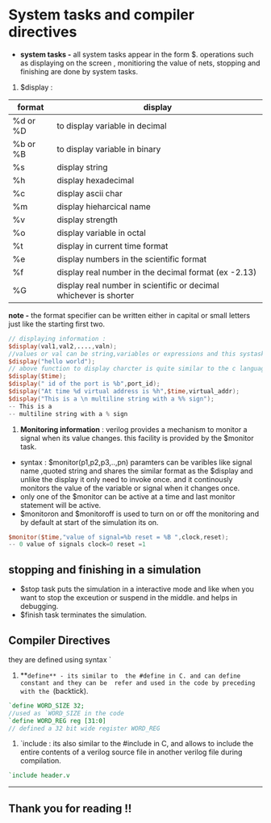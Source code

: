 # System tasks  and compiler directives

- **system tasks -** all system tasks appear in the form $<keyword>. operations such as displaying on the screen , monitioring the value of nets, stopping and finishing  are done by system tasks.

 1. $display : 

| format  | display |
| --- | --- |
| %d or %D | to display variable in decimal |
| %b or %B | to display variable in binary |
| %s | display string  |
| %h | display hexadecimal  |
| %c | display ascii char  |
| %m | display hieharcical name |
| %v | display strength  |
| %o | display variable in octal |
| %t | display in current time format |
| %e | display numbers in the scientific format  |
| %f | display real number in the decimal format (ex -2.13) |
| %G | display real number in scientific or decimal whichever is shorter |

**note -** the format specifier can be written either in capital or small letters just like the starting first two.

```verilog
// displaying information :
$display(val1,val2,....,valn);
//values or val can be string,variables or expressions and this systasks inserts a newline at the end of the string by default and without any arguments produces a new line.
$display("hello world");
// above function to display charcter is quite similar to the c language printc function as you have to give format specifier for it.
$display($time);
$display(" id of the port is %b",port_id);
$display("At time %d virtual address is %h",$time,virtual_addr);
$display("This is a \n multiline string with a %% sign");
-- This is a 
-- multiline string with a % sign 
```

1. **Monitoring information** : verilog provides  a mechanism to monitor a signal when its value changes. this facility is provided by the $monitor task.
- syntax : $monitor(p1,p2,p3,..,pn)
paramters can be varibles like signal name ,quoted string and shares the similar format as the $display and unlike the display it only need to invoke once. and it continously monitors the value of the variable or signal when it changes once.
- only one of the $monitor can be active at a time and last monitor statement will be active.
- $monitoron and $monitoroff is used to turn on or off the monitoring and by default at start of the simulation its on.

```verilog
$monitor($time,"value of signal=%b reset = %B ",clock,reset);
-- 0 value of signals clock=0 reset =1
```

## stopping and finishing in a simulation

- $stop task puts the simulation in a interactive mode and like when you want to stop the exceution or suspend in the middle. and helps in debugging.
- $finish task terminates the simulation.

## Compiler Directives

they are defined using syntax  `<keyword>

1. **`define** - its similar to  the #define in C. and can define constant and they can be  refer and used in the code by preceding with the `(backtick).

```verilog
`define WORD_SIZE 32;
//used as `WORD_SIZE in the code
`define WORD_REG reg [31:0]
// defined a 32 bit wide register WORD_REG 
```

1. `include : its also similar to the #include in C, and allows to include the entire contents of a verilog source file in another verilog file during compilation.

```verilog
`include header.v
```
---
## Thank you for reading !!

